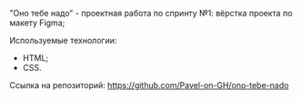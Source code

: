 "Оно тебе надо" - проектная работа по спринту №1: вёрстка проекта по макету Figma;

Используемые технологии:
- HTML;
- CSS.

Ссылка на репозиторий:
https://github.com/Pavel-on-GH/ono-tebe-nado

